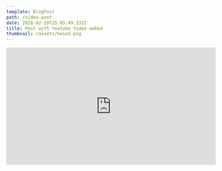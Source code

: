 ```yaml
---
template: BlogPost
path: /video-post
date: 2020-02-20T15:05:49.332Z
title: Post with Youtube Video embed
thumbnail: /assets/hesed.png
---
```

<iframe width="560" height="315" src="https://www.youtube.com/embed/ZZY-Ytrw2co" frameborder="0" allow="accelerometer; autoplay; encrypted-media; gyroscope; picture-in-picture" allowfullscreen></iframe>
